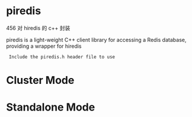 # piredis
456
对 hiredis 的 c++ 封装

piredis is a light-weight C++ client library for accessing a Redis database, providing a wrapper for hiredis

` Include the piredis.h header file to use`

# Cluster Mode

# Standalone Mode
